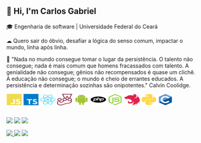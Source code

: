 ## 👋 Hi, I'm Carlos Gabriel

🎓 Engenharia de software | Universidade Federal do Ceará

☁ Quero sair do óbvio, desafiar a lógica do senso comum, impactar o mundo, linha após linha.

🌟 "Nada no mundo consegue tomar o lugar da persistência. O talento não consegue; nada é mais comum que homens fracassados com talento. A genialidade não consegue; gênios não recompensados é quase um clichê. A educação não consegue; o mundo é cheio de errantes educados. A persistência e determinação sozinhas são onipotentes." Calvin Coolidge.

<div style="display: inline_block">

<img align="center" height="30" width="40" src="https://github.com/devicons/devicon/blob/master/icons/javascript/javascript-plain.svg">
<img align="center" height="30" width="40" src="https://github.com/devicons/devicon/blob/master/icons/typescript/typescript-plain.svg">
<img align="center" height="30" width="40" src="https://github.com/devicons/devicon/blob/master/icons/react/react-original.svg">
<img align="center" height="30" width="40" src="https://github.com/devicons/devicon/blob/master/icons/jest/jest-plain.svg">
<img align="center" height="30" width="40" src="https://github.com/devicons/devicon/blob/master/icons/android/android-original.svg">
<img align="center" height="30" width="40" src="https://github.com/devicons/devicon/blob/master/icons/php/php-plain.svg">
<img align="center" height="30" width="40" src="https://github.com/devicons/devicon/blob/master/icons/nodejs/nodejs-plain.svg">
<img align="center" height="30" width="40" src="https://github.com/devicons/devicon/blob/master/icons/nestjs/nestjs-plain.svg">
<img align="center" height="30" width="40" src="https://github.com/devicons/devicon/blob/master/icons/python/python-plain.svg">
<img align="center" height="30" width="40" src="https://github.com/devicons/devicon/blob/master/icons/c/c-original.svg">

</div>

<br/>

![](http://github-profile-summary-cards.vercel.app/api/cards/profile-details?username=CGabriel22&theme=github_dark)
![](http://github-profile-summary-cards.vercel.app/api/cards/repos-per-language?username=CGabriel22&theme=github_dark)
![](http://github-profile-summary-cards.vercel.app/api/cards/stats?username=CGabriel22&theme=github_dark)
 
<div>

<a href="https://www.instagram.com/cgabrieldev/" target="_blank"><img src="https://img.shields.io/badge/-Instagram-%23E4405F?style=for-the-badge&logo=instagram&logoColor=white" target="_blank"> </a><a href="https://www.linkedin.com/in/carlos-gabriel-leite-barros-56a494210/" target="_blank"><img src="https://img.shields.io/badge/-LinkedIn-%230077B5?style=for-the-badge&logo=linkedin&logoColor=white" target="_blank"></a> <a href = "mailto:carlosgabrieldev@gmail.com"><img src="https://img.shields.io/badge/-Gmail-%23333?style=for-the-badge&logo=gmail&logoColor=white" target="_blank"></a>
    
</div>
    
